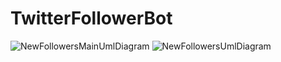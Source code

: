 # TwitterFollowerBot
![NewFollowersMainUmlDiagram](https://user-images.githubusercontent.com/44622840/124832845-1fcfc100-df32-11eb-8bff-97ad55633d49.png)
![NewFollowersUmlDiagram](https://user-images.githubusercontent.com/44622840/124678819-2bf74800-de78-11eb-9bde-8bbb8e11a458.png)
